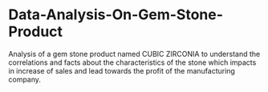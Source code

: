 # Data-Analysis-On-Gem-Stone-Product
Analysis of a gem stone product named CUBIC ZIRCONIA to understand  the correlations and facts about the characteristics of the stone which impacts in increase of sales and lead towards the profit of the manufacturing company.

